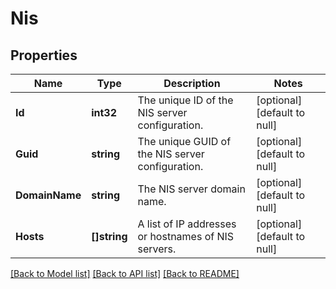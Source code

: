 # Nis

## Properties
Name | Type | Description | Notes
------------ | ------------- | ------------- | -------------
**Id** | **int32** | The unique ID of the NIS server  configuration. | [optional] [default to null]
**Guid** | **string** | The unique GUID of the NIS server configuration. | [optional] [default to null]
**DomainName** | **string** | The NIS server domain name. | [optional] [default to null]
**Hosts** | **[]string** | A list of IP addresses or hostnames of NIS servers. | [optional] [default to null]

[[Back to Model list]](../README.md#documentation-for-models) [[Back to API list]](../README.md#documentation-for-api-endpoints) [[Back to README]](../README.md)

